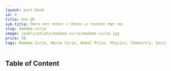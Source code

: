 ```yaml
---
layout: post-book
id: 4
title: মাদাম কুরী
sub-title: বিজ্ঞানের জগতে মানবিকতা ও নৈতিকতার এক অনন্যসাধারন উজ্জ্বল নক্ষত্র
slug: madame-curie
image: /publications/madame-curie/madame-curie.jpg
price: 50
tags: Madame Curie, Marie Curie, Nobel Prize, Physics, Chemistry, Society, Patent
---
```

## Table of Content